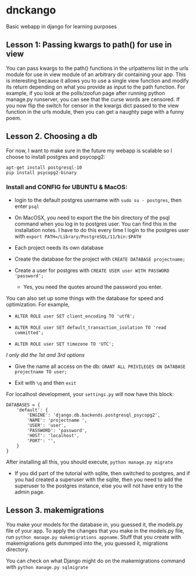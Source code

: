 # dnckango
Basic webapp in django for learning purposes

## Lesson 1: Passing kwargs to path() for use in view
You can pass kwargs to the path() functions in the urlpatterns list in the urls module for use in view module of an arbitrary dir containing your app. This is interesting because it allows you to use a single view function and modify its return depending on what you provide as input to the path function. For example, if you look at the polls/zoofun page after running python manage.py runserver, you can see that the curse words are censored. If you now flip the switch for censor in the kwargs dict passed to the view function in the urls module, then you can get a naughty page with a funny poem.

## Lesson 2. Choosing a db
For now, I want to make sure in the future my webapp is scalable so I choose to install postgres and psycopg2:
```
apt-get install postgresql-10
pip install psycopg2-binary
```
### Install and CONFIG for UBUNTU & MacOS:
* login to the default postgres username with ```sudo su - postgres```, then enter ```psql```

* On MacOSX, you need to export the the bin directory of the psql command when you log in to postgres user. You can find this in the installation notes. I have to do this every time I login to the postgres user with ```export PATH=/Library/PostgreSQL/11/bin:$PATH```

* Each project needs its own database

* Create the database for the project with ```CREATE DATABASE projectname;```

* Create a user for postgres with ```CREATE USER user WITH PASSWORD 'password';```

  * Yes, you need the quotes around the password you enter.

You can also set up some things with the database for speed and optimization. For example,

* ```ALTER ROLE user SET client_encoding TO 'utf8';```

* ```ALTER ROLE user SET default_transaction_isolation TO 'read committed';```

* ```ALTER ROLE user SET timezone TO 'UTC';```

*I only did the 1st and 3rd options*

* Give the name all access on the db: ```GRANT ALL PRIVILEGES ON DATABASE projectname TO user;```

* Exit with ```\q``` and then ```exit```

For localhost development, your ```settings.py``` will now have this block:

```
DATABASES = {
    'default': {
        'ENGINE': 'django.db.backends.postgresql_psycopg2',
        'NAME': 'projectname ',
        'USER': 'user',
        'PASSWORD': 'password',
        'HOST': 'localhost',
        'PORT': '',
    }
}
```
After installing all this, you should execute, ```python manage.py migrate```

* If you did part of the tutorial with sqlite, then switched to postgres, and if you had created a superuser with the sqlite, then you need to add the superuser to the postgres instance, else you will not have entry to the admin page.


## Lesson 3. makemigrations
You make your models for the database in, you guessed it, the models.py file of your app. To apply the changes that you make in the models.py file, run ```python manage.py makemigrations appname```. Stuff that you create with makemigrations gets dummped into the, you guessed it, migrations directory.

You can check on what Django might do on the makemigrations command with ```python manage.py sqlmigrate```

